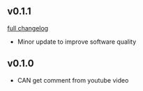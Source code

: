 ## v0.1.1
[full changelog](http://github.com/ysato5654/ytvarb/compare/v0.1.0...v0.1.1)

* Minor update to improve software quality

## v0.1.0

* CAN get comment from youtube video
